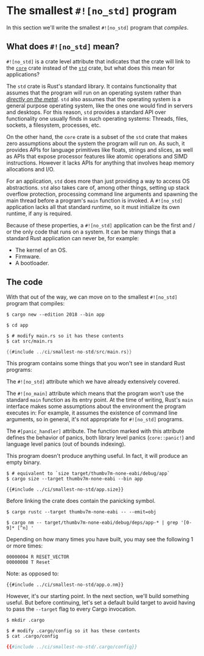 # The smallest `#![no_std]` program

In this section we'll write the smallest `#![no_std]` program that *compiles*.

## What does `#![no_std]` mean?

`#![no_std]` is a crate level attribute that indicates that the crate will link to the [`core`] crate
instead of the [`std`] crate, but what does this mean for applications?

[`core`]: https://doc.rust-lang.org/core/
[`std`]: https://doc.rust-lang.org/std/

The `std` crate is Rust's standard library. It contains functionality that assumes that the program
will run on an operating system rather than [*directly on the metal*]. `std` also assumes that the
operating system is a general purpose operating system, like the ones one would find in servers and
desktops. For this reason, `std` provides a standard API over functionality one usually finds in
such operating systems: Threads, files, sockets, a filesystem, processes, etc.

[*directly on the metal*]: https://en.wikipedia.org/wiki/Bare_machine

On the other hand, the `core` crate is a subset of the `std` crate that makes zero assumptions about
the system the program will run on. As such, it provides APIs for language primitives like floats,
strings and slices, as well as APIs that expose processor features like atomic operations and SIMD
instructions. However it lacks APIs for anything that involves heap memory allocations and I/O.

For an application, `std` does more than just providing a way to access OS abstractions. `std` also
takes care of, among other things, setting up stack overflow protection, processing command line
arguments and spawning the main thread before a program's `main` function is invoked. A `#![no_std]`
application lacks all that standard runtime, so it must initialize its own runtime, if any is
required.

Because of these properties, a `#![no_std]` application can be the first and / or the only code that
runs on a system. It can be many things that a standard Rust application can never be, for example:
- The kernel of an OS.
- Firmware.
- A bootloader.

## The code

With that out of the way, we can move on to the smallest `#![no_std]` program that compiles:

``` console
$ cargo new --edition 2018 --bin app

$ cd app
```

``` console
$ # modify main.rs so it has these contents
$ cat src/main.rs
```

``` rust
{{#include ../ci/smallest-no-std/src/main.rs}}
```

This program contains some things that you won't see in standard Rust programs:

The `#![no_std]` attribute which we have already extensively covered.

The `#![no_main]` attribute which means that the program won't use the standard `main` function as
its entry point. At the time of writing, Rust's `main` interface makes some assumptions about the
environment the program executes in: For example, it assumes the existence of command line
arguments, so in general, it's not appropriate for `#![no_std]` programs.

The `#[panic_handler]` attribute. The function marked with this attribute defines the behavior
of panics, both library level panics (`core::panic!`) and language level panics (out of bounds
indexing).

This program doesn't produce anything useful. In fact, it will produce an empty binary.

``` console
$ # equivalent to `size target/thumbv7m-none-eabi/debug/app`
$ cargo size --target thumbv7m-none-eabi --bin app
```

``` text
{{#include ../ci/smallest-no-std/app.size}}
```

Before linking the crate does contain the panicking symbol.

``` console
$ cargo rustc --target thumbv7m-none-eabi -- --emit=obj

$ cargo nm -- target/thumbv7m-none-eabi/debug/deps/app-* | grep '[0-9]* [^n] '
```

Depending on how many times you have built, you may see the following 1 or more times:
``` console
00000004 R RESET_VECTOR
00000008 T Reset
```
Note: as opposed to: 
``` text
{{#include ../ci/smallest-no-std/app.o.nm}}
```

However, it's our starting point. In the next section, we'll build something useful. But before
continuing, let's set a default build target to avoid having to pass the `--target` flag to every
Cargo invocation.

``` console
$ mkdir .cargo

$ # modify .cargo/config so it has these contents
$ cat .cargo/config
```

``` toml
{{#include ../ci/smallest-no-std/.cargo/config}}
```
